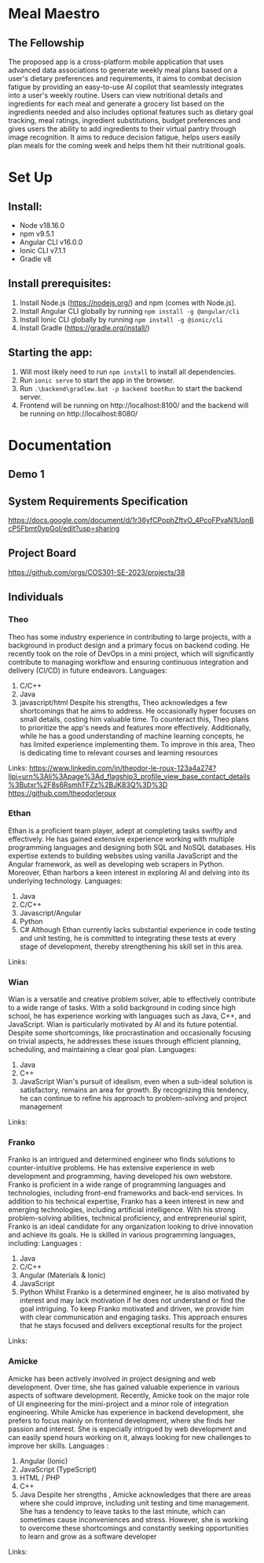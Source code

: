 # Meal Maestro
## The Fellowship

The proposed app is a cross-platform mobile application that uses advanced data
associations to generate weekly meal plans based on a user's dietary preferences and
requirements, it aims to combat decision fatigue by providing an easy-to-use AI copilot that
seamlessly integrates into a user's weekly routine. Users can view nutritional details and
ingredients for each meal and generate a grocery list based on the ingredients needed and
also includes optional features such as dietary goal tracking, meal ratings, ingredient
substitutions, budget preferences and gives users the ability to add ingredients to their
virtual pantry through image recognition. It aims to reduce decision fatigue, helps users
easily plan meals for the coming week and helps them hit their nutritional goals.

# Set Up
## Install:
- Node v18.16.0
- npm v9.5.1
- Angular CLI v16.0.0
- Ionic CLI v7.1.1
- Gradle v8

## Install prerequisites:

1. Install Node.js (https://nodejs.org/) and npm (comes with Node.js).
2. Install Angular CLI globally by running `npm install -g @angular/cli`
3. Install Ionic CLI globally by running `npm install -g @ionic/cli`
4. Install Gradle (https://gradle.org/install/)

## Starting the app:
1. Will most likely need to run `npm install` to install all dependencies.
2. Run `ionic serve` to start the app in the browser.
3. Run `.\backend\gradlew.bat -p backend bootRun` to start the backend server.
4. Frontend will be running on http://localhost:8100/ and the backend will be running on http://localhost:8080/

# Documentation
## Demo 1



## System Requirements Specification

https://docs.google.com/document/d/1r36yfCPophZftvO_4PcoFPyaN1UonBcP5Fbmt0ypGoI/edit?usp=sharing

## Project Board

https://github.com/orgs/COS301-SE-2023/projects/38

## Individuals

### Theo
Theo has some industry experience in contributing to large projects, with a background in
product design and a primary focus on backend coding. He recently took on the role of
DevOps in a mini project, which will significantly contribute to managing workflow and
ensuring continuous integration and delivery (CI/CD) in future endeavors.
Languages:
1. C/C++
2. Java
3. javascript/html
Despite his strengths, Theo acknowledges a few shortcomings that he aims to address. He
occasionally hyper focuses on small details, costing him valuable time. To counteract this,
Theo plans to prioritize the app's needs and features more effectively. Additionally, while
he has a good understanding of machine learning concepts, he has limited experience
implementing them. To improve in this area, Theo is dedicating time to relevant courses
and learning resources

Links:
https://www.linkedin.com/in/theodor-le-roux-123a4a274?lipi=urn%3Ali%3Apage%3Ad_flagship3_profile_view_base_contact_details%3Butxr%2F8s6RsmhTFZz%2BJK83Q%3D%3D
https://github.com/theodorleroux

### Ethan
Ethan is a proficient team player, adept at completing tasks swiftly and effectively. He has
gained extensive experience working with multiple programming languages and designing
both SQL and NoSQL databases. His expertise extends to building websites using vanilla
JavaScript and the Angular framework, as well as developing web scrapers in Python.
Moreover, Ethan harbors a keen interest in exploring AI and delving into its underlying
technology.
Languages:
1. Java
2. C/C++
3. Javascript/Angular
4. Python
5. C#
Although Ethan currently lacks substantial experience in code testing and unit testing, he is
committed to integrating these tests at every stage of development, thereby strengthening
his skill set in this area.

Links:

### Wian
Wian is a versatile and creative problem solver, able to effectively contribute to a wide
range of tasks. With a solid background in coding since high school, he has experience
working with languages such as Java, C++, and JavaScript. Wian is particularly motivated by
AI and its future potential. Despite some shortcomings, like procrastination and
occasionally focusing on trivial aspects, he addresses these issues through efficient
planning, scheduling, and maintaining a clear goal plan.
Languages:
1. Java
2. C++
3. JavaScript
Wian's pursuit of idealism, even when a sub-ideal solution is satisfactory, remains an area
for growth. By recognizing this tendency, he can continue to refine his approach to
problem-solving and project management

Links:

### Franko
Franko is an intrigued and determined engineer who finds solutions to counter-intuitive
problems. He has extensive experience in web development and programming, having
developed his own webstore. Franko is proficient in a wide range of programming
languages and technologies, including front-end frameworks and back-end services. In
addition to his technical expertise, Franko has a keen interest in new and emerging
technologies, including artificial intelligence.
With his strong problem-solving abilities, technical proficiency, and entrepreneurial spirit,
Franko is an ideal candidate for any organization looking to drive innovation and achieve its
goals. He is skilled in various programming languages, including:
Languages :
1. Java
2. C/C++
3. Angular (Materials & Ionic)
4. JavaScript
5. Python
Whilst Franko is a determined engineer, he is also motivated by interest and may lack
motivation if he does not understand or find the goal intriguing. To keep Franko motivated
and driven, we provide him with clear communication and engaging tasks. This approach
ensures that he stays focused and delivers exceptional results for the project

Links:

### Amicke
Amicke has been actively involved in project designing and web development. Over time,
she has gained valuable experience in various aspects of software development. Recently,
Amicke took on the major role of UI engineering for the mini-project and a minor role of
integration engineering. While Amicke has experience in backend development, she prefers
to focus mainly on frontend development, where she finds her passion and interest. She is
especially intrigued by web development and can easily spend hours working on it, always
looking for new challenges to improve her skills.
Languages :
1. Angular (Ionic)
2. JavaScript (TypeScript)
3. HTML / PHP
4. C++
5. Java
Despite her strengths , Amicke acknowledges that there are areas where she could
improve, including unit testing and time management. She has a tendency to leave tasks to
the last minute, which can sometimes cause inconveniences and stress. However, she is
working to overcome these shortcomings and constantly seeking opportunities to learn
and grow as a software developer

Links:
